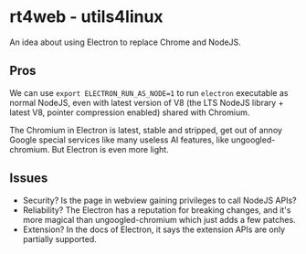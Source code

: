 # rt4web - utils4linux

An idea about using Electron to replace Chrome and NodeJS.

## Pros

We can use `export ELECTRON_RUN_AS_NODE=1` to run `electron` executable as normal NodeJS, even with latest version of V8 (the LTS NodeJS library + latest V8, pointer compression enabled) shared with Chromium.

The Chromium in Electron is latest, stable and stripped, get out of annoy Google special services like many useless AI features, like ungoogled-chromium. But Electron is even more light.

## Issues

- Security? Is the page in webview gaining privileges to call NodeJS APIs?
- Reliability? The Electron has a reputation for breaking changes, and it's more magical than ungoogled-chromium which just adds a few patches.
- Extension? In the docs of Electron, it says the extension APIs are only partially supported.
